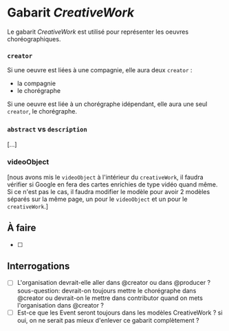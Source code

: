 # Gabarit _CreativeWork_

Le gabarit _CreativeWork_ est utilisé pour représenter les oeuvres choréographiques.

### `creator`

Si une oeuvre est liées à une compagnie, elle aura deux `creator` :
- la compagnie
- le chorégraphe

Si une oeuvre est liée à un chorégraphe idépendant, elle aura une seul `creator`, le chorégraphe.

### `abstract` vs `description`

\[...]

### videoObject

\[nous avons mis le `videoObject` à l'intérieur du `creativeWork`, il faudra vérifier si Google en fera des cartes enrichies de type vidéo quand même. Si ce n'est pas le cas, il faudra modifier le modèle pour avoir 2 modèles séparés sur la même page, un pour le `videoObject` et un pour le `creativeWork`.]

## À faire
- [ ] 

## Interrogations
- [ ] L'organisation devrait-elle aller dans @creator ou dans @producer ? sous-question: devrait-on toujours mettre le chorégraphe dans @creator ou devrait-on le mettre dans contributor quand on mets l'organisation dans @creator ?
- [ ] Est-ce que les Event seront toujours dans les modèles CreativeWork ? si oui, on ne serait pas mieux d'enlever ce gabarit complètement ?
